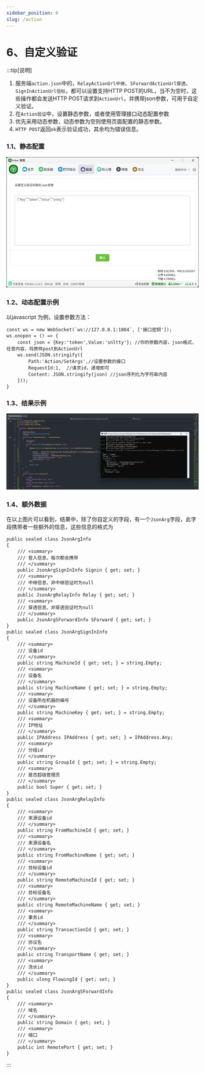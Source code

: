 ```yaml
---
sidebar_position: 6
slug: /action
---
```


# 6、自定义验证

:::tip[说明]
1. 服务端`action.json`中的，`RelayActionUrl中继`、`SForwardActionUrl穿透`、`SignInActionUrl信标`，都可以设置支持HTTP POST的URL，当不为空时，这些操作都会发送HTTP POST请求到`ActionUrl`，并携带json参数，可用于自定义验证。
2. 在`Action验证`中，设置静态参数，或者使用管理接口动态配置参数
3. 优先采用动态参数，动态参数为空则使用页面配置的静态参数。
4. `HTTP POST`返回`ok`表示验证成功，其余均为错误信息。
 

### 1.1、静态配置
![Docusaurus Plushie](./img/action1.jpg)

### 1.2、动态配置示例
以javascript 为例，设置参数方法：
```
const ws = new WebSocket(`ws://127.0.0.1:1804`, ['接口密钥']);
ws.onopen = () => {
    const json = {Key:'token',Value:'snltty'}; //你的参数内容，json格式，任意内容，将原样post到ActionUrl
    ws.send(JSON.stringify({  
        Path:'Action/SetArgs',//设置参数的接口
        RequestId:1,  //请求id，递增即可
        Content: JSON.stringify(json) //json序列化为字符串内容
    }));
}
``` 
### 1.3、结果示例
![Docusaurus Plushie](./img/action2.jpg)


### 1.4、额外数据
在以上图片可以看到，结果中，除了你自定义的字段，有一个`JsonArg`字段，此字段携带者一些额外的信息，这些信息的格式为
```
public sealed class JsonArgInfo
{
    /// <summary>
    /// 登入信息，每次都会携带
    /// </summary>
    public JsonArgSignInInfo Signin { get; set; }
    /// <summary>
    /// 中继信息，非中继验证时为null
    /// </summary>
    public JsonArgRelayInfo Relay { get; set; }
    /// <summary>
    /// 穿透信息，非穿透验证时为null
    /// </summary>
    public JsonArgSForwardInfo SForward { get; set; }
}
public sealed class JsonArgSignInInfo
{
    /// <summary>
    /// 设备id
    /// </summary>
    public string MachineId { get; set; } = string.Empty;
    /// <summary>
    /// 设备名
    /// </summary>
    public string MachineName { get; set; } = string.Empty;
    /// <summary>
    /// 设备所在机器的编号
    /// </summary>
    public string MachineKey { get; set; } = string.Empty;
    /// <summary>
    /// IP地址
    /// </summary>
    public IPAddress IPAddress { get; set; } = IPAddress.Any;
    /// <summary>
    /// 分组id
    /// </summary>
    public string GroupId { get; set; } = string.Empty;
    /// <summary>
    /// 是否超级管理员
    /// </summary>
    public bool Super { get; set; }
}
public sealed class JsonArgRelayInfo
{
    /// <summary>
    /// 来源设备id
    /// </summary>
    public string FromMachineId { get; set; }
    /// <summary>
    /// 来源设备名
    /// </summary>
    public string FromMachineName { get; set; }
    /// <summary>
    /// 目标设备id
    /// </summary>
    public string RemoteMachineId { get; set; }
    /// <summary>
    /// 目标设备名
    /// </summary>
    public string RemoteMachineName { get; set; }
    /// <summary>
    /// 事务id
    /// </summary>
    public string TransactionId { get; set; }
    /// <summary>
    /// 协议名
    /// </summary>
    public string TransportName { get; set; }
    /// <summary>
    /// 流水id
    /// </summary>
    public ulong FlowingId { get; set; }
}
public sealed class JsonArgSForwardInfo
{
    /// <summary>
    /// 域名
    /// </summary>
    public string Domain { get; set; }
    /// <summary>
    /// 端口
    /// </summary>
    public int RemotePort { get; set; }
}
```
:::
